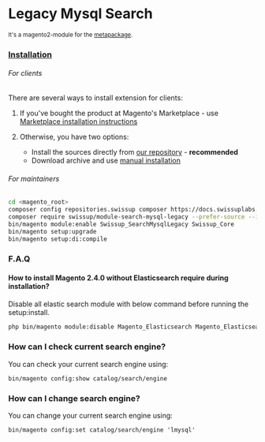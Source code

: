 # Legacy Mysql Search 

<sup>It's a magento2-module for the [metapackage](https://github.com/swissup/search-mysql-legacy/).</sup>

### [Installation](https://docs.swissuplabs.com/m2/extensions/search-mysql-legacy/installation/)

###### For clients

There are several ways to install extension for clients:

 1. If you've bought the product at Magento's Marketplace - use
    [Marketplace installation instructions](https://docs.magento.com/marketplace/user_guide/buyers/install-extension.html)

 2. Otherwise, you have two options:
    - Install the sources directly from [our repository](https://docs.swissuplabs.com/m2/extensions/search-mysql-legacy/installation/composer/) - **recommended**
    - Download archive and use [manual installation](https://docs.swissuplabs.com/m2/extensions/search-mysql-legacy/installation/manual/)


###### For maintainers

```bash
cd <magento_root>
composer config repositories.swissup composer https://docs.swissuplabs.com/packages/
composer require swissup/module-search-mysql-legacy --prefer-source --ignore-platform-reqs
bin/magento module:enable Swissup_SearchMysqlLegacy Swissup_Core
bin/magento setup:upgrade
bin/magento setup:di:compile
```

### F.A.Q

#### How to install Magento 2.4.0 without Elasticsearch require during installation?

Disable all elastic search module with below command before running the setup:install.
```bash
php bin/magento module:disable Magento_Elasticsearch Magento_Elasticsearch6 Magento_Elasticsearch7
```
### How can I check current search engine?

You can check your current search engine using:
```
bin/magento config:show catalog/search/engine
```

### How can I change search engine?

You can change your current search engine using:
```
bin/magento config:set catalog/search/engine 'lmysql'
```
